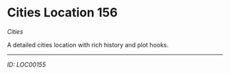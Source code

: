 # Cities Location 156

*Cities*

A detailed cities location with rich history and plot hooks.

---
*ID: LOC00155*